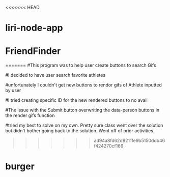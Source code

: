 <<<<<<< HEAD
# liri-node-app
# FriendFinder
=======
#This program was to help user create buttons to search Gifs

#I decided to have user search favorite athletes

#unfortunately I couldn't get new buttons to rendor gifs of Athlete inputted by user

#I tried creating specific ID for the new rendered buttons to no avail

#The issue with the Submit button overwriting the data-person buttons in the render gifs function

#tried my best to solve on my own.  Pretty sure class went over the solution but didn't bother going back to the solution.  Went off of prior activities.  

>>>>>>> ad94a8fd62d8211fe9b5150ddb46f424270cf166
# burger
